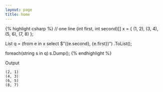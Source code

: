 ```yaml
---
layout: page
title: home
---
```


{% highlight csharp %}
// one line
(int first, int second)[] x =
          { (1, 2), (3, 4), (5, 6), (7, 8) };

List<string> q =
  (from e in x
   select $"({e.second}, {e.first})")
  .ToList();

foreach(string s in q) s.Dump();
{% endhighlight %}

Output

```
(2, 1)
(4, 3)
(6, 5)
(8, 7)
```
